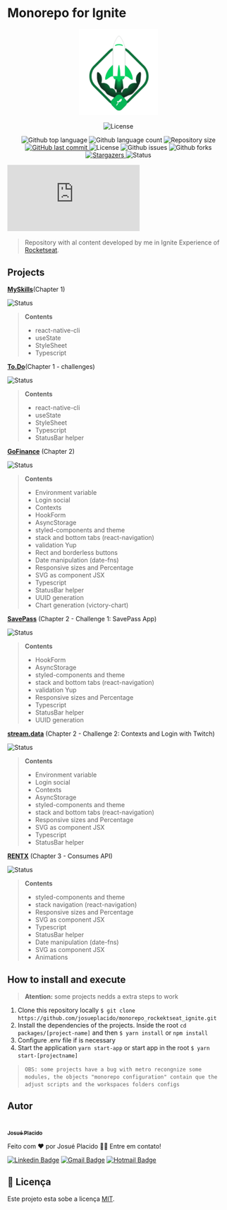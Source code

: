 # Monorepo for Ignite

<p align="center">
   <img src="./.github/logo.svg" alt="Ignite" width="180"/>
</p>

<p align="center">

  <img alt="License" src="https://img.shields.io/badge/license-MIT-01B755">
</p>
<p align="center">
  <img alt="Github top language" src="https://img.shields.io/github/languages/top/JosuePlacido/monorepo_rockektseat_ignite?color=56BEB8">

  <img alt="Github language count" src="https://img.shields.io/github/languages/count/JosuePlacido/monorepo_rockektseat_ignite?color=56BEB8">

  <img alt="Repository size" src="https://img.shields.io/github/repo-size/JosuePlacido/monorepo_rockektseat_ignite?color=56BEB8">

  <a href="https://github.com/JosuePlacido/nlw-03/commits/master">
    <img alt="GitHub last commit" src="https://img.shields.io/github/last-commit/JosuePlacido/monorepo_rockektseat_ignite">
  </a>

  <img alt="License" src="https://img.shields.io/badge/license-MIT-brightgreen">

  <img alt="Github issues" src="https://img.shields.io/github/issues/JosuePlacido/monorepo_rockektseat_ignite?color=56BEB8" />

  <img alt="Github forks" src="https://img.shields.io/github/forks/JosuePlacido/NLW-03?color=56BEB8" />
   <a href="https://github.com/JosuePlacido/monorepo_rockektseat_ignite/stargazers">
    <img alt="Stargazers" src="https://img.shields.io/github/stars/JosuePlacido/monorepo_rockektseat_ignite?style=social">
  </a>
<img alt="Status" src="https://img.shields.io/static/v1?label=status&message=Em%20Desenvolvimento&color=orange&style=flat"/>

[![GitHub commits](https://badgen.net/github/commits/Naereen/Strapdown.js)](https://github.com/skyxcripto/gopizza/commits?author=skyxcripto)

</p>

> Repository with al content developed by me in Ignite Experience of [Rocketseat](https://github.com/Rocketseat).

## Projects

[**MySkills**](./packages/myskills/README.md)(Chapter 1)

<img alt="Status" src="https://img.shields.io/static/v1?label=status&message=Finished&color=green&style=flat"/>

> **Contents**
>
> -   react-native-cli
> -   useState
> -   StyleSheet
> -   Typescript

[**To.Do**](./packages/ignite-desafio01-tarefas/README.md)(Chapter 1 - challenges)

<img alt="Status" src="https://img.shields.io/static/v1?label=status&message=Finished&color=green&style=flat"/>

> **Contents**
>
> -   react-native-cli
> -   useState
> -   StyleSheet
> -   Typescript
> -   StatusBar helper

[**GoFinance**](./packages/gofinance/README.md) (Chapter 2)

<img alt="Status" src="https://img.shields.io/static/v1?label=status&message=Finished&color=green&style=flat"/>

> **Contents**
>
> -   Environment variable
> -   Login social
> -   Contexts
> -   HookForm
> -   AsyncStorage
> -   styled-components and theme
> -   stack and bottom tabs (react-navigation)
> -   validation Yup
> -   Rect and borderless buttons
> -   Date manipulation (date-fns)
> -   Responsive sizes and Percentage
> -   SVG as component JSX
> -   Typescript
> -   StatusBar helper
> -   UUID generation
> -   Chart generation (victory-chart)

[**SavePass**](./packages/ignite-savepass/README.md) (Chapter 2 - Challenge 1: SavePass App)

<img alt="Status" src="https://img.shields.io/static/v1?label=status&message=Finished&color=green&style=flat"/>

> **Contents**
>
> -   HookForm
> -   AsyncStorage
> -   styled-components and theme
> -   stack and bottom tabs (react-navigation)
> -   validation Yup
> -   Responsive sizes and Percentage
> -   Typescript
> -   StatusBar helper
> -   UUID generation

[**stream.data**](./packages/ignite-stream.data/README.md) (Chapter 2 - Challenge 2: Contexts and Login with Twitch)

<img alt="Status" src="https://img.shields.io/static/v1?label=status&message=Finished&color=green&style=flat"/>

> **Contents**
>
> -   Environment variable
> -   Login social
> -   Contexts
> -   AsyncStorage
> -   styled-components and theme
> -   stack and bottom tabs (react-navigation)
> -   Responsive sizes and Percentage
> -   SVG as component JSX
> -   Typescript
> -   StatusBar helper

[**RENTX**](./packages/rentx/README.md) (Chapter 3 - Consumes API)

<img alt="Status" src="https://img.shields.io/static/v1?label=status&message=Finished&color=green&style=flat"/>

> **Contents**
>
> -   styled-components and theme
> -   stack navigation (react-navigation)
> -   Responsive sizes and Percentage
> -   SVG as component JSX
> -   Typescript
> -   StatusBar helper
> -   Date manipulation (date-fns)
> -   SVG as component JSX
> -   Animations

## How to install and execute

> **Atention:** some projects nedds a extra steps to work

1. Clone this repository locally `$ git clone https://github.com/josueplacido/monorepo_rockektseat_ignite.git`
1. Install the dependencies of the projects. Inside the root `cd packages/[project-name]` and then `$ yarn install` or `npm install`
1. Configure .env file if is necessary
1. Start the application `yarn start-app` or start app in the root `$ yarn start-[projectname]`

> `OBS: some projects have a bug with metro recongnize some modules, the objects "monorepo configuration" contain que the adjust scripts and the workspaces folders configs `

## Autor

<a alt="Linkedin" href="https://linkedin/in/josueplacido">
 <img style="border-radius: 50%;" src="https://github.com/josueplacido.png" width="100px;" alt=""/>
 <br />
 <sub><b>Josué Placido</b></sub></a>

Feito com ❤️ por Josué Placido 👋🏽 Entre em contato!

[![Linkedin Badge](https://img.shields.io/badge/-Josue%20Placido-blue?style=flat-square&logo=Linkedin&logoColor=white&link=https://www.linkedin.com/in/josueplacido/)](https://www.linkedin.com/in/josueplacido/)
[![Gmail Badge](https://img.shields.io/badge/-juplacido.jnr@gmail.com-c14438?style=flat-square&logo=Gmail&logoColor=white&link=mailto:juplacido.jnr@gmail.com)](mailto:juplacido.jnr@gmail.com)
[![Hotmail Badge](https://img.shields.io/badge/-ozzyplacidojunior@hotmail.com-blue?style=flat-square&logo=microsoft&link=mailto:ozzyplacidojunior@hotmail.com)](mailto:ozzyplacidojunior@hotmail.com)

## 📝 Licença

Este projeto esta sobe a licença [MIT](./LICENSE).
